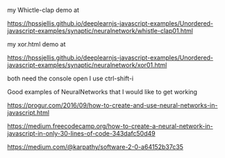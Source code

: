 
my Whictle-clap demo at

https://hpssjellis.github.io/deeplearnjs-javascript-examples/Unordered-javascript-examples/synaptic/neuralnetwork/whistle-clap01.html

my xor.html demo at

https://hpssjellis.github.io/deeplearnjs-javascript-examples/Unordered-javascript-examples/synaptic/neuralnetwork/xor01.html

both need the console open I use ctrl-shift-i








Good examples of NeuralNetworks that I would like to get working


https://progur.com/2016/09/how-to-create-and-use-neural-networks-in-javascript.html



https://medium.freecodecamp.org/how-to-create-a-neural-network-in-javascript-in-only-30-lines-of-code-343dafc50d49



https://medium.com/@karpathy/software-2-0-a64152b37c35
